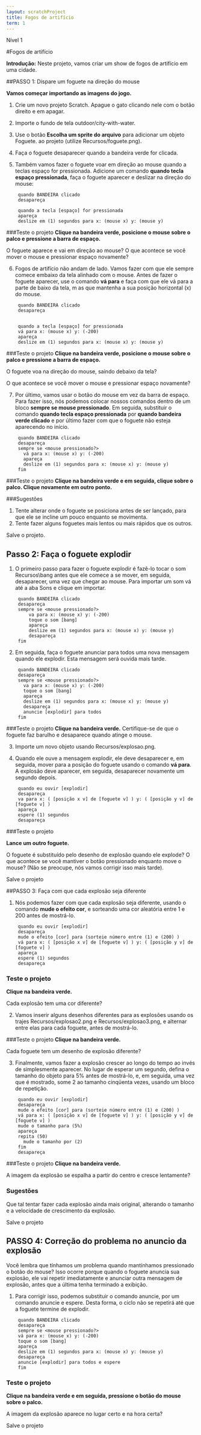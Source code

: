```yaml
---
layout: scratchProject
title: Fogos de artifício
term: 1
---
```


Nível 1 

#Fogos de artifício

__Introdução:__
Neste projeto, vamos criar um show de fogos de artifício em uma cidade.

##PASSO 1: Dispare um foguete na direção do mouse

__Vamos começar importando as imagens do jogo.__

1. Crie um novo projeto Scratch. Apague o gato clicando nele com o botão direito e em apagar.
2. Importe o fundo de tela outdoor/city-with-water.
3. Use o botão __Escolha um sprite do arquivo__ para adicionar um objeto Foguete.
ao projeto (utilize Recursos/foguete.png).
4. Faça o foguete desaparecer quando a bandeira verde for clicada.
5. Também vamos fazer o foguete voar em direção ao mouse quando a teclas espaço for pressionada. 
Adicione um comando __quando tecla espaço pressionada__, faça o foguete aparecer e deslizar na direção do mouse:
	

	    quando BANDEIRA clicado
	    desapareça

	    quando a tecla [espaço] for pressionada
	    apareça
	    deslize em (1) segundos para x: (mouse x) y: (mouse y) 

###Teste o projeto
__Clique na bandeira verde, posicione o mouse sobre o palco e pressione a barra de espaço.__

O foguete aparece e vai em direção ao mouse?
O que acontece se você mover o mouse e pressionar espaço novamente?

6. Fogos de artifício não andam de lado. Vamos fazer com que ele sempre comece embaixo da tela alinhado com o mouse. 
Antes de fazer o foguete aparecer, use o comando __vá para__ e faça com que ele vá para a parte de baixo da tela, m
as que mantenha a sua posição horizontal (x) do mouse.



	    quando BANDEIRA clicado
	    desapareça


	    quando a tecla [espaço] for pressionada
	    vá para x: (mouse x) y: (-200)
	    apareça
	    deslize em (1) segundos para x: (mouse x) y: (mouse y)


###Teste o projeto
__Clique na bandeira verde, posicione o mouse sobre o palco e pressione a barra de espaço.__ 

O foguete voa na direção do mouse, saindo debaixo da tela? 

O que acontece se você mover o mouse e pressionar espaço novamente?

7. Por último, vamos usar o botão do mouse em vez da barra de espaço. Para fazer isso, 
nós podemos colocar nossos comandos dentro de um bloco __sempre se mouse pressionado__.
Em seguida, substituir o comando __quando tecla espaço pressionada__ por __quando bandeira verde clicado__ 
e por último fazer com que o foguete não esteja aparecendo no início.




	    quando BANDEIRA clicado
	    desapareça 
	    sempre se <mouse pressionado?>
	      vá para x: (mouse x) y: (-200)
	      apareça
	      deslize em (1) segundos para x: (mouse x) y: (mouse y) 
	    fim

###Teste o projeto
__Clique na bandeira verde e em seguida, clique sobre o palco. Clique novamente em outro ponto.__ 

###Sugestões
1. Tente alterar onde o foguete se posiciona antes de ser lançado, para que ele se incline um pouco enquanto se movimenta.
2. Tente fazer alguns foguetes mais lentos ou mais rápidos que os outros.

Salve o projeto.

## Passo 2: Faça o foguete explodir

1. O primeiro passo para fazer o foguete explodir é fazê-lo tocar o som Recursos\bang antes que ele comece a se mover, em seguida, desaparecer,
 uma vez que chegar ao mouse. Para importar um som vá até a aba Sons e clique em importar.

		quando BANDEIRA clicado
		desapareça
		sempre se <mouse pressionado?>
		    va para x: (mouse x) y: (-200)
		    toque o som [bang]
		    apareça
		    deslize em (1) segundos para x: (mouse x) y: (mouse y)
		    desapareça
		fim

2. Em seguida, faça o foguete anunciar para todos uma nova mensagem quando ele explodir. Esta mensagem será ouvida mais tarde.



	    quando BANDEIRA clicado
	    desapareça
	    sempre se <mouse pressionado?>
	      va para x: (mouse x) y: (-200)
	      toque o som [bang]
	      apareça
	      deslize em (1) segundos para x: (mouse x) y: (mouse y)
	      desapareça
	      anuncie [explodir] para todos
	    fim

###Teste o projeto
__Clique na bandeira verde.__ 
Certifique-se de que o foguete faz barulho e desaparece quando atinge o mouse.

3. Importe um novo objeto usando Recursos/explosao.png.
4. Quando ele ouve a mensagem explodir, ele deve desaparecer e, em seguida, mover para a posição do foguete usando o comando __vá para__.
 A explosão deve aparecer, em seguida, desaparecer novamente um segundo depois.



	    quando eu ouvir [explodir]
	    desapareça
	    va para x: ( [posição x v] de [foguete v] ) y: ( [posição y v] de [foguete v] )
	    apareça
	    espere (1) segundos
	    desapareça

###Teste o projeto

__Lance um outro foguete.__ 

O foguete é substituído pelo desenho de explosão quando ele explode?
O que acontece se você mantiver o botão pressionado enquanto move o mouse? (Não se preocupe, nós vamos corrigir isso mais tarde).

Salve o projeto

##PASSO 3: Faça com que cada explosão seja diferente

1. Nós podemos fazer com que cada explosão seja diferente, usando o comando __mude o efeito cor__, 
e sorteando uma cor aleatória entre 1 e 200 antes de mostrá-lo.

	    quando eu ouvir [explodir]
	    desapareça 
	    mude o efeito [cor] para (sorteie número entre (1) e (200) ) 
	    vá para x: ( [posição x v] de [foguete v] ) y: ( [posição y v] de [foguete v] ) 
	    apareça 
	    espere (1) segundos 
	    desapareça


### Teste o projeto
__Clique na bandeira verde.__ 

Cada explosão tem uma cor diferente?

2. Vamos inserir alguns desenhos diferentes para as explosões usando os trajes  Recursos/explosao2.png e Recursos/explosao3.png, 
e alternar entre elas para cada foguete, antes de mostrá-lo.

###Teste o projeto
__Clique na bandeira verde.__ 

Cada foguete tem um desenho de explosão diferente?

3. Finalmente, vamos fazer a explosão crescer ao longo do tempo ao invés de simplesmente aparecer. 
No lugar de esperar um segundo, defina o tamanho do objeto para 5% antes de mostrá-lo, e, em seguida, uma vez que é mostrado, 
some 2 ao tamanho cinqüenta vezes, usando um bloco de repetição.


	    quando eu ouvir [explodir]
	    desapareça 
	    mude o efeito [cor] para (sorteie número entre (1) e (200) ) 
	    vá para x: ( [posição x v] de [foguete v] ) y: ( [posição y v] de [foguete v] ) 
	    mude o tamanho para (5%) 
	    apareça 
	    repita (50) 
	      mude o tamanho por (2) 
	    fim 
	    desapareça

###Teste o projeto
__Clique na bandeira verde.__ 

A imagem da explosão se espalha a partir do centro e cresce lentamente?

### Sugestões
Que tal tentar fazer cada explosão ainda mais original, alterando o tamanho e a velocidade de crescimento da explosão.

Salve o projeto

## PASSO 4: Correção do problema no anuncio da explosão 
Você lembra que tínhamos um problema quando mantínhamos pressionado o botão do mouse?
Isso ocorre porque quando o foguete anuncia sua explosão, ele vai repetir imediatamente e anunciar outra mensagem de explosão, 
antes que a última tenha terminado a exibição.


1. Para corrigir isso, podemos substituir o comando anuncie, por um comando anuncie e espere. 
Desta forma, o ciclo não se repetirá até que a foguete termine de explodir.




	    quando BANDEIRA clicado 
	    desapareça 
	    sempre se <mouse pressionado?> 
	    vá para x: (mouse x) y: (-200) 
	    toque o som [bang] 
		apareça 
		deslize em (1) segundos para x: (mouse x) y: (mouse y) 
		desapareça 
		anuncie [explodir] para todos e espere 
	    fim


### Teste o projeto
__Clique na bandeira verde e em seguida, pressione o botão do mouse sobre o palco.__ 

A imagem da explosão aparece no lugar certo e na hora certa?

Salve o projeto
